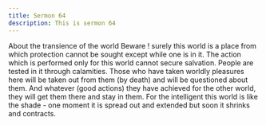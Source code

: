 ```yaml
---
title: Sermon 64
description: This is sermon 64
---
```


About the transience of the world
Beware ! surely this world is a place from which protection cannot be sought except while
one is in it. The action which is performed only for this world cannot secure salvation.
People are tested in it through calamities. Those who have taken worldly pleasures here will
be taken out from them (by death) and will be questioned about them. And whatever (good
actions) they have achieved for the other world, they will get them there and stay in them.
For the intelligent this world is like the shade - one moment it is spread out and extended but
soon it shrinks and contracts.